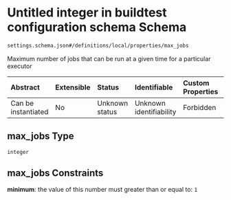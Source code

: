 # Untitled integer in buildtest configuration schema Schema

```txt
settings.schema.json#/definitions/local/properties/max_jobs
```

Maximum number of jobs that can be run at a given time for a particular executor

| Abstract            | Extensible | Status         | Identifiable            | Custom Properties | Additional Properties | Access Restrictions | Defined In                                                                  |
| :------------------ | :--------- | :------------- | :---------------------- | :---------------- | :-------------------- | :------------------ | :-------------------------------------------------------------------------- |
| Can be instantiated | No         | Unknown status | Unknown identifiability | Forbidden         | Allowed               | none                | [settings.schema.json*](../out/settings.schema.json "open original schema") |

## max_jobs Type

`integer`

## max_jobs Constraints

**minimum**: the value of this number must greater than or equal to: `1`

